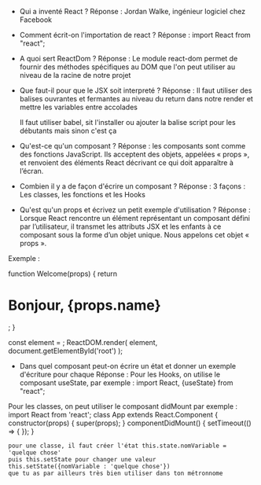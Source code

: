 - Qui a inventé React ?
Réponse : Jordan Walke, ingénieur logiciel chez Facebook

- Comment écrit-on l'importation de react ?
Réponse : import React from "react";

- A quoi sert ReactDom ?
Réponse : Le module react-dom permet de fournir des méthodes spécifiques au DOM
que l'on peut utiliser au niveau de la racine de notre projet

- Que faut-il pour que le JSX soit interpreté ?
Réponse : Il faut utiliser des balises ouvrantes et fermantes au niveau du return dans notre render
et mettre les variables entre accolades


    Il faut utiliser babel, sit l'installer ou ajouter la balise script pour les débutants mais sinon c'est ça

- Qu'est-ce qu'un composant ?
Réponse : les composants sont comme des fonctions JavaScript. Ils acceptent des objets,
appelées « props », et renvoient des éléments React décrivant ce qui doit apparaître à l’écran.

- Combien il y a de façon d'écrire un composant ?
Réponse : 3 façons : Les classes, les fonctions et les Hooks

- Qu'est qu'un props et écrivez un petit exemple d'utilisation ?
Réponse : Lorsque React rencontre un élément représentant un composant défini par l’utilisateur,
il transmet les attributs JSX et les enfants à ce composant sous la forme d’un objet unique.
Nous appelons cet objet « props ».

Exemple :

function Welcome(props) {
  return <h1>Bonjour, {props.name}</h1>;
}

const element = <Welcome name="Sara" />;
ReactDOM.render(
  element,
  document.getElementById('root')
);

- Dans quel composant peut-on écrire un état et donner un exemple d'écriture pour chaque
Réponse : Pour les Hooks, on utilise le composant useState, par exemple :
import React, {useState} from "react";

Pour les classes, on peut utiliser le composant didMount par exemple :
import React from 'react';
class App extends React.Component {
  constructor(props) {
    super(props);
  }
  componentDidMount() {
    setTimeout(() => {
    });
  }

    pour une classe, il faut créer l'état this.state.nomVariable = 'quelque chose'
    puis this.setState pour changer une valeur
    this.setState({nomVariable : 'quelque chose'})
    que tu as par ailleurs très bien utiliser dans ton métronnome  